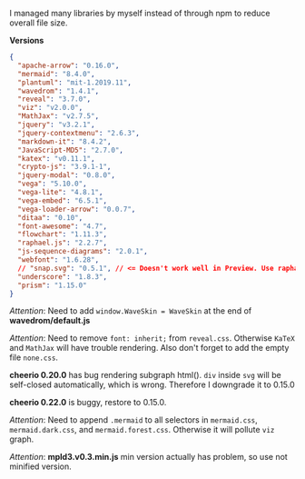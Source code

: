 I managed many libraries by myself instead of through npm to reduce overall file size.

**Versions**

```json
{
  "apache-arrow": "0.16.0",
  "mermaid": "8.4.0",
  "plantuml": "mit-1.2019.11",
  "wavedrom": "1.4.1",
  "reveal": "3.7.0",
  "viz": "v2.0.0",
  "MathJax": "v2.7.5",
  "jquery": "v3.2.1",
  "jquery-contextmenu": "2.6.3",
  "markdown-it": "8.4.2",
  "JavaScript-MD5": "2.7.0",
  "katex": "v0.11.1",
  "crypto-js": "3.9.1-1",
  "jquery-modal": "0.8.0",
  "vega": "5.10.0",
  "vega-lite": "4.8.1",
  "vega-embed": "6.5.1",
  "vega-loader-arrow": "0.0.7",
  "ditaa": "0.10",
  "font-awesome": "4.7",
  "flowchart": "1.11.3",
  "raphael.js": "2.2.7",
  "js-sequence-diagrams": "2.0.1",
  "webfont": "1.6.28",
  // "snap.svg": "0.5.1", // <= Doesn't work well in Preview. Use raphael.js instead
  "underscore": "1.8.3",
  "prism": "1.15.0"
}
```

_Attention_: Need to add `window.WaveSkin = WaveSkin` at the end of **wavedrom/default.js**

_Attention_: Need to remove `font: inherit;` from `reveal.css`. Otherwise `KaTeX` and `MathJax` will have trouble rendering. Also don't forget to add the empty file `none.css`.

**cheerio 0.20.0** has bug rendering subgraph html(). `div` inside `svg` will be self-closed automatically, which is wrong. Therefore I downgrade it to 0.15.0

**cheerio 0.22.0** is buggy, restore to 0.15.0.

_Attention_: Need to append `.mermaid` to all selectors in `mermaid.css`, `mermaid.dark.css`, and `mermaid.forest.css`. Otherwise it will pollute `viz` graph.

_Attention_: **mpld3.v0.3.min.js** min version actually has problem, so use not minified version.
